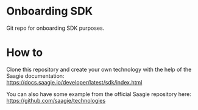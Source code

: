 # Onboarding SDK
Git repo for onboarding SDK purposes.

# How to
Clone this repository and create your own technology with the help of the Saagie documentation:  
https://docs.saagie.io/developer/latest/sdk/index.html

You can also have some example from the official Saagie repository here:  
https://github.com/saagie/technologies